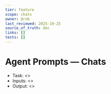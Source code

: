 ```yaml
---
tier: feature
scope: chats
owner: @rob
last_reviewed: 2025-10-25
source_of_truth: doc
links: []
tests: []
---
```


# Agent Prompts — Chats
- Task: <>
- Inputs: <>
- Output: <>
